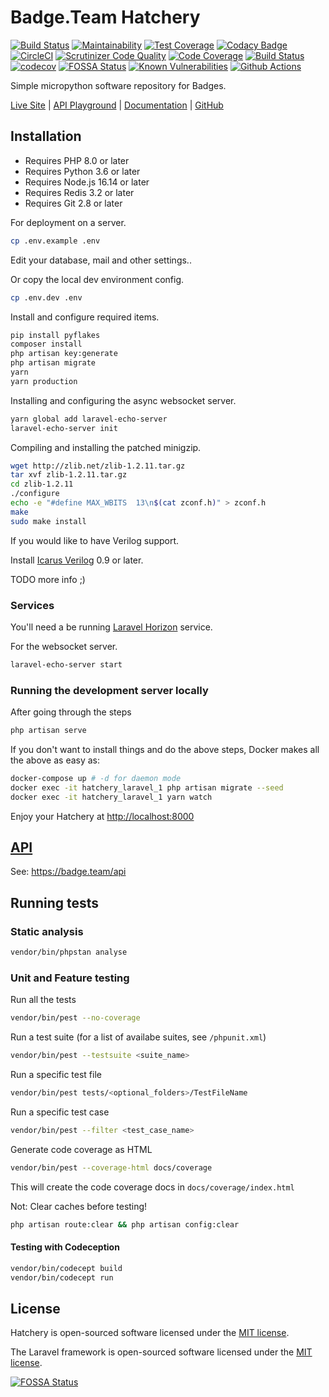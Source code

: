 # Badge.Team Hatchery

[![Build Status](https://travis-ci.org/badgeteam/Hatchery.svg)](https://travis-ci.org/badgeteam/Hatchery)
[![Maintainability](https://api.codeclimate.com/v1/badges/05fc2bac5b3669fa1b0c/maintainability)](https://codeclimate.com/github/badgeteam/Hatchery/maintainability)
[![Test Coverage](https://api.codeclimate.com/v1/badges/05fc2bac5b3669fa1b0c/test_coverage)](https://codeclimate.com/github/badgeteam/Hatchery/test_coverage)
[![Codacy Badge](https://api.codacy.com/project/badge/Grade/78402ccc553245f2be2d1def6fdc3c68)](https://www.codacy.com/app/Badgeteam/Hatchery?utm_source=github.com&utm_medium=referral&utm_content=badgeteam/Hatchery&utm_campaign=Badge_Grade)
[![CircleCI](https://circleci.com/gh/badgeteam/Hatchery.svg?style=svg)](https://circleci.com/gh/badgeteam/Hatchery)
[![Scrutinizer Code Quality](https://scrutinizer-ci.com/g/badgeteam/Hatchery/badges/quality-score.png?b=master)](https://scrutinizer-ci.com/g/badgeteam/Hatchery/?branch=master)
[![Code Coverage](https://scrutinizer-ci.com/g/badgeteam/Hatchery/badges/coverage.png?b=master)](https://scrutinizer-ci.com/g/badgeteam/Hatchery/?branch=master)
[![Build Status](https://scrutinizer-ci.com/g/badgeteam/Hatchery/badges/build.png?b=master)](https://scrutinizer-ci.com/g/badgeteam/Hatchery/build-status/master)
[![codecov](https://codecov.io/gh/badgeteam/Hatchery/branch/master/graph/badge.svg)](https://codecov.io/gh/badgeteam/Hatchery)
[![FOSSA Status](https://app.fossa.io/api/projects/git%2Bgithub.com%2Fbadgeteam%2FHatchery.svg?type=shield)](https://app.fossa.io/projects/git%2Bgithub.com%2Fbadgeteam%2FHatchery?ref=badge_shield)
[![Known Vulnerabilities](https://snyk.io/test/github/badgeteam/Hatchery/badge.svg)](https://snyk.io/test/github/badgeteam/Hatchery)
[![Github Actions](https://github.com/badgeteam/Hatchery/workflows/Laravel/badge.svg)](https://github.com/badgeteam/Hatchery/actions)

Simple micropython software repository for Badges.

[Live Site](https://badge.team) \| 
[API Playground](https://badge.team/api) \|
[Documentation](https://docs.badge.team/hatchery/) \|
[GitHub](https://github.com/badgeteam/)

## Installation

-   Requires PHP 8.0 or later
-   Requires Python 3.6 or later
-   Requires Node.js 16.14 or later
-   Requires Redis 3.2 or later
-   Requires Git 2.8 or later

For deployment on a server.

```bash
cp .env.example .env
```

Edit your database, mail and other settings..

Or copy the local dev environment config.

```bash
cp .env.dev .env
```

Install and configure required items.

```bash
pip install pyflakes
composer install
php artisan key:generate
php artisan migrate
yarn
yarn production
```

Installing and configuring the async websocket server.

```bash
yarn global add laravel-echo-server
laravel-echo-server init
```

Compiling and installing the patched minigzip.

```bash
wget http://zlib.net/zlib-1.2.11.tar.gz
tar xvf zlib-1.2.11.tar.gz
cd zlib-1.2.11
./configure
echo -e "#define MAX_WBITS  13\n$(cat zconf.h)" > zconf.h
make
sudo make install
```

If you would like to have Verilog support.

Install [Icarus Verilog](https://iverilog.fandom.com/wiki/Installation_Guide) 0.9 or later.

TODO more info ;)

### Services

You'll need a be running [Laravel Horizon](https://laravel.com/docs/7.x/horizon#deploying-horizon) service.

For the websocket server.
```bash
laravel-echo-server start
```

### Running the development server locally

After going through the steps

```bash
php artisan serve
```

If you don't want to install things and do the above steps, Docker makes all the above as easy as:

```bash
docker-compose up # -d for daemon mode
docker exec -it hatchery_laravel_1 php artisan migrate --seed
docker exec -it hatchery_laravel_1 yarn watch
```

Enjoy your Hatchery at <http://localhost:8000>

## [API](docs/API.md)

See: <https://badge.team/api>

## Running tests

### Static analysis

```bash
vendor/bin/phpstan analyse
```

### Unit and Feature testing

Run all the tests

```bash
vendor/bin/pest --no-coverage
```

Run a test suite (for a list of availabe suites, see `/phpunit.xml`)

```bash
vendor/bin/pest --testsuite <suite_name>
```

Run a specific test file

```bash
vendor/bin/pest tests/<optional_folders>/TestFileName
```

Run a specific test case

```bash
vendor/bin/pest --filter <test_case_name>
```

Generate code coverage as HTML

```bash
vendor/bin/pest --coverage-html docs/coverage
```

This will create the code coverage docs in `docs/coverage/index.html`

Not: Clear caches before testing!

```bash
php artisan route:clear && php artisan config:clear
```

#### Testing with Codeception

```bash
vendor/bin/codecept build
vendor/bin/codecept run
```
## License

Hatchery is open-sourced software licensed under the [MIT license](http://opensource.org/licenses/MIT).

The Laravel framework is open-sourced software licensed under the [MIT license](http://opensource.org/licenses/MIT).

[![FOSSA Status](https://app.fossa.io/api/projects/git%2Bgithub.com%2Fbadgeteam%2FHatchery.svg?type=large)](https://app.fossa.io/projects/git%2Bgithub.com%2Fbadgeteam%2FHatchery?ref=badge_large)
